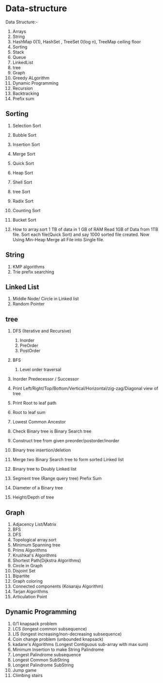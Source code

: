 # Data-structure

Data Structure:- 

1. Arrays
2. String
3. HashMap 0(1), HashSet , TreeSet 0(log n), TreeMap  ceiling floor
4. Sorting 
5. Stack
6. Queue
7. LinkedList
8. tree
9. Graph
10. Greedy ALgorithm
11. Dynamic Programming
12. Recursion
13. Backtracking
14. Prefix sum

Sorting
-------
1. Selection Sort  
2. Bubble Sort
3. Insertion Sort
4. Merge Sort
5. Quick Sort
6. Heap Sort
7. Shell Sort
8. tree Sort
9. Radix Sort
10. Counting Sort
11. Bucket Sort

12. How to array.sort 1 TB of data in 1 GB of RAM
    Read 1GB of Data from 1TB file. Sort each file(Quick Sort) and say 1000 sorted file created.
    Now Using Min-Heap Merge all File into Single file.

String
------
1. KMP algorithms
2. Trie prefix searching

Linked List
----------
1. Middle Node/ Circle in Linked list
2. Random Pointer

tree
-----
1. DFS (Iterative and Recursive)
    1. Inorder
    2. PreOrder
    3. PostOrder

2. BFS
    1. Level order traversal
3. Inorder Predecessor / Successor
4. Print Left/Right/Top/Bottom/Vertical/Horizontal/zig-zag/Diagonal view of tree
5. Print Root to leaf path
6. Root to leaf sum 
7. Lowest Common Ancestor
8. Check Binary tree is Binary Search tree
9. Construct tree from given preorder/postorder/inorder
10. Binary tree insertion/deletion
11. Merge two Binary Search tree to form sorted Linked list
12. Binary tree to Doubly Linked list
13. Segment tree (Range query tree) Prefix Sum
14. Diameter of a Binary tree
15. Height/Depth of tree

Graph
-----
1. Adjacency List/Matrix
2. BFS
3. DFS
4. Topological array.sort
5. Minimum Spanning tree
6. Prims Algorithms
7. Krushkal's Algorithms
8. Shortest Path(Dijkstra Algorithms)
9. Circle in Graph
10. Disjoint Set
11. Bipartite 
12. Graph coloring
13. Connected components (Kosaraju Algorithm)
14. Tarjan Algorithms
15. Articulation Point

Dynamic Programming
-------------------
1. 0/1 knapsack problem
2. LCS (longest common subsequence)
3. LIS (longest increasing/non-decreasing subsequence)
4. Coin change problem (unbounded knapsack)
5. kadane's Algorithms (Longest Contiguous sub-array with max sum)
6. Minimum Insertion to make String Palindrome
7. Longest Palindrome subsequence
8. Longest Common SubString
9. Longest Palindrome SubString
10. Jump game
11. Climbing stairs
